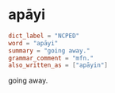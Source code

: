 # apāyi

``` toml
dict_label = "NCPED"
word = "apāyi"
summary = "going away."
grammar_comment = "mfn."
also_written_as = ["apāyin"]
```

going away.

